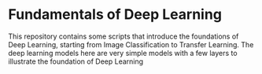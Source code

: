 # Fundamentals of Deep Learning

This repository contains some scripts that introduce the foundations of Deep Learning, starting from Image Classification to Transfer Learning. The deep learning models here are very simple models with a few layers to illustrate the foundation of Deep Learning
